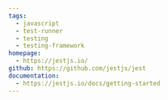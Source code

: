 ```yaml
---
tags:
  - javascript
  - test-runner
  - testing
  - testing-framework
homepage:
  - https://jestjs.io/
github: https://github.com/jestjs/jest
documentation:
  - https://jestjs.io/docs/getting-started
---
```

